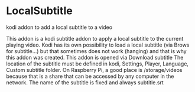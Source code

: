 # LocalSubtitle
kodi addon to add a local subtitle to a video

This addon is a kodi subtitle addon to apply a local subtitle to the current playing video.
Kodi has its own possibility to load a local subtitle (via Brows for subtitle...) but that sometimes does not work (hanging) and that is why this addon was created.
This addon is opened via Download subtitle
The location of the subtitle must be defined in kodi, Settings, Player, Language, Custom subtitle folder. On Raspberry Pi, a good place is /storage/videos because that is a share that can be accessed by any computer in the network.
The name of the subtitle is fixed and always subtitle.srt
